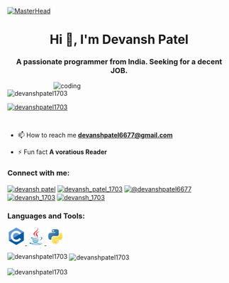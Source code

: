 [![MasterHead](https://1.bp.blogspot.com/-7A4WynwLsMw/XbBpCXG8fHI/AAAAAAAAMt4/uOa1bpLskYgrwGbllhSu2SDj_Mig8SXJQCLcBGAsYHQ/s1600/2000_600px.gif)](https://rishavchanda.io)
<h1 align="center">Hi 👋, I'm Devansh Patel</h1>
<h3 align="center">A passionate programmer from India. Seeking for a decent JOB.</h3>
<img align="right" alt="coding" width="400" src="https://cdn.dribbble.com/users/1162077/screenshots/3848914/programmer.gif">

<p align="left"> <img src="https://komarev.com/ghpvc/?username=devanshpatel1703&label=Profile%20views&color=0e75b6&style=flat" alt="devanshpatel1703" /> </p>

<p align="left"> <a href="https://github.com/ryo-ma/github-profile-trophy"><img src="https://github-profile-trophy.vercel.app/?username=devanshpatel1703" alt="devanshpatel1703" /></a> </p>

<p align="left"> <a href="https://twitter.com/" target="blank"><img src="https://img.shields.io/twitter/follow/?logo=twitter&style=for-the-badge" alt="" /></a> </p>

- 📫 How to reach me **devanshpatel6677@gmail.com**

- ⚡ Fun fact **A voratious Reader**

<h3 align="left">Connect with me:</h3>
<p align="left">
<a href="https://fb.com/devansh patel" target="blank"><img align="center" src="https://raw.githubusercontent.com/rahuldkjain/github-profile-readme-generator/master/src/images/icons/Social/facebook.svg" alt="devansh patel" height="30" width="40" /></a>
<a href="https://instagram.com/devansh_patel_1703" target="blank"><img align="center" src="https://raw.githubusercontent.com/rahuldkjain/github-profile-readme-generator/master/src/images/icons/Social/instagram.svg" alt="devansh_patel_1703" height="30" width="40" /></a>
<a href="https://www.hackerrank.com/@devanshpatel6677" target="blank"><img align="center" src="https://raw.githubusercontent.com/rahuldkjain/github-profile-readme-generator/master/src/images/icons/Social/hackerrank.svg" alt="@devanshpatel6677" height="30" width="40" /></a>
<a href="https://www.leetcode.com/devansh_1703" target="blank"><img align="center" src="https://raw.githubusercontent.com/rahuldkjain/github-profile-readme-generator/master/src/images/icons/Social/leet-code.svg" alt="devansh_1703" height="30" width="40" /></a>
<a href="https://www.linkedin.com/in/devansh-patel-2abb4117b/" target="blank"><img align="center" src="https://cdn-icons-png.flaticon.com/512/61/61109.png?w=740&t=st=1687761577~exp=1687762177~hmac=33c008ac51597c02c28f6005f8d406deacef7734dae1e4fb46b6aa07282d352c" alt="devansh_1703" height="30" width="40" /></a>
</p>

<h3 align="left">Languages and Tools:</h3>
<p align="left"> <a href="https://www.cprogramming.com/" target="_blank" rel="noreferrer"> <img src="https://raw.githubusercontent.com/devicons/devicon/master/icons/c/c-original.svg" alt="c" width="40" height="40"/> </a> <a href="https://www.java.com" target="_blank" rel="noreferrer"> <img src="https://raw.githubusercontent.com/devicons/devicon/master/icons/java/java-original.svg" alt="java" width="40" height="40"/> </a> <a href="https://www.python.org" target="_blank" rel="noreferrer"> <img src="https://raw.githubusercontent.com/devicons/devicon/master/icons/python/python-original.svg" alt="python" width="40" height="40"/> </a> </p>

<p><img align="left" src="https://github-readme-stats.vercel.app/api/top-langs?username=devanshpatel1703&show_icons=true&locale=en&layout=compact" alt="devanshpatel1703" /></p>

<p>&nbsp;<img align="center" src="https://github-readme-stats.vercel.app/api?username=devanshpatel1703&show_icons=true&locale=en" alt="devanshpatel1703" /></p>

<p><img align="center" src="https://github-readme-streak-stats.herokuapp.com/?user=devanshpatel1703&" alt="devanshpatel1703" /></p>
